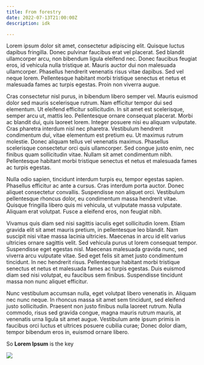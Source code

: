 ```yaml
---
title: From forestry
date: 2022-07-13T21:00:00Z
description: idk

---
```

Lorem ipsum dolor sit amet, consectetur adipiscing elit. Quisque luctus dapibus fringilla. Donec pulvinar faucibus erat vel placerat. Sed blandit ullamcorper arcu, non bibendum ligula eleifend nec. Donec faucibus feugiat eros, id vehicula nulla tristique at. Mauris auctor dui non malesuada ullamcorper. Phasellus hendrerit venenatis risus vitae dapibus. Sed vel neque lorem. Pellentesque habitant morbi tristique senectus et netus et malesuada fames ac turpis egestas. Proin non viverra augue.

Cras consectetur nisl purus, in bibendum libero semper vel. Mauris euismod dolor sed mauris scelerisque rutrum. Nam efficitur tempor dui sed elementum. Ut eleifend efficitur sollicitudin. In sit amet est scelerisque, semper arcu ut, mattis leo. Pellentesque ornare consequat placerat. Morbi ac blandit dui, quis laoreet lorem. Integer posuere nisi eu aliquam vulputate. Cras pharetra interdum nisl nec pharetra. Vestibulum hendrerit condimentum dui, vitae elementum est pretium eu. Ut maximus rutrum molestie. Donec aliquam tellus vel venenatis maximus. Phasellus scelerisque consectetur orci quis ullamcorper. Sed congue justo enim, nec finibus quam sollicitudin vitae. Nullam sit amet condimentum nibh. Pellentesque habitant morbi tristique senectus et netus et malesuada fames ac turpis egestas.

Nulla odio sapien, tincidunt interdum turpis eu, tempor egestas sapien. Phasellus efficitur ac ante a cursus. Cras interdum porta auctor. Donec aliquet consectetur convallis. Suspendisse non aliquet orci. Vestibulum pellentesque rhoncus dolor, eu condimentum massa hendrerit vitae. Quisque fringilla libero quis mi vehicula, ut vulputate massa vulputate. Aliquam erat volutpat. Fusce a eleifend eros, non feugiat nibh.

Vivamus quis diam sed nisi sagittis iaculis eget sollicitudin lorem. Etiam gravida elit sit amet mauris pretium, in pellentesque leo blandit. Nam suscipit nisi vitae massa lacinia ultricies. Maecenas in arcu id elit varius ultricies ornare sagittis velit. Sed vehicula purus ut lorem consequat tempor. Suspendisse eget egestas nisl. Maecenas malesuada gravida nunc, sed viverra arcu vulputate vitae. Sed eget felis sit amet justo condimentum tincidunt. In nec hendrerit risus. Pellentesque habitant morbi tristique senectus et netus et malesuada fames ac turpis egestas. Duis euismod diam sed nisi volutpat, eu faucibus sem finibus. Suspendisse tincidunt massa non nunc aliquet efficitur.

Nunc vestibulum accumsan nulla, eget volutpat libero venenatis in. Aliquam nec nunc neque. In rhoncus massa sit amet sem tincidunt, sed eleifend justo sollicitudin. Praesent non justo finibus nulla laoreet rutrum. Nulla commodo, risus sed gravida congue, magna mauris rutrum mauris, at venenatis urna ligula sit amet augue. Vestibulum ante ipsum primis in faucibus orci luctus et ultrices posuere cubilia curae; Donec dolor diam, tempor bibendum eros in, euismod ornare libero.

  
So **Lorem Ipsum** is the key

![](./frankenstein-its-alive.gif)